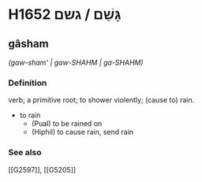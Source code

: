 # H1652 גָּשַׁם / גשם

## gâsham

_(gaw-sham' | ɡaw-SHAHM | ɡa-SHAHM)_

### Definition

verb; a primitive root; to shower violently; (cause to) rain.

- to rain
    - (Pual) to be rained on
    - (Hiphil) to cause rain, send rain
### See also

[[G2597]], [[G5205]]

